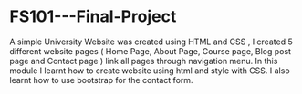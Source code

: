 # FS101---Final-Project
A simple University Website was created using HTML and CSS , I created 5 different website pages ( Home Page, About Page, Course page, Blog post page and Contact page ) link all pages through navigation menu.  In this module I learnt how to create website using html and style with CSS. I also learnt how to use bootstrap for the contact form.  

